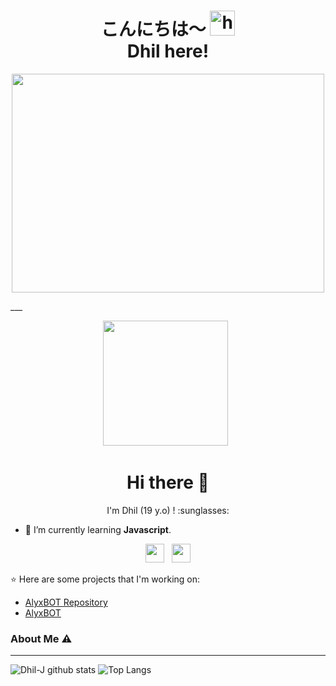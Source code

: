 <h1 align="center">こんにちは〜 <img src="https://user-images.githubusercontent.com/1303154/88677602-1635ba80-d120-11ea-84d8-d263ba5fc3c0.gif" width="40px" alt="hi"><br>Dhil here!</h1>

<p align="center">
  <img src="https://i.pinimg.com/originals/f4/dc/ab/f4dcab71b1369825d3c23e760305a09f.png" width="500" height="350"/>
</p>
___

<p align='center'><a href="https://instagram.com/dhil.j"><img height="200" src="https://pbs.twimg.com/profile_images/1292670872222801920/3dOLA98R_400x400.jpg"></a>&nbsp;&nbsp;</p>
<h1  align='center'> Hi there 👋 </h1>

<p align='center'>  I'm Dhil (19 y.o) ! :sunglasses: </p>



- 🌱 I’m currently learning **Javascript**.

<p align='center'>
   <a href="https://instagram.com/dhil.j"><img height="30" src="https://github.com/TobyG74/TobyG74/blob/main/instagram.jpg?raw=true"></a>&nbsp;&nbsp;
   <a href="https://www.facebook.com/dhil.j22"><img height="30" src="https://github.com/TobyG74/TobyG74/blob/main/facebook.png?raw=true"></a>
</P>


:star: Here are some projects that I'm working on:
- [AlyxBOT Repository](https://github.com/Dhil-J/AlyxBOT)
- [AlyxBOT](https://wa.me/628979870204)

### About Me ⚠️


___

![Dhil-J github stats](https://github-readme-stats.vercel.app/api?username=Dhil-J&layout=compact&theme=tokyonight)
![Top Langs](https://github-readme-stats.vercel.app/api/top-langs/?username=Dhil-J&count_private=true&show_icons=true&theme=tokyonight)
<!--

